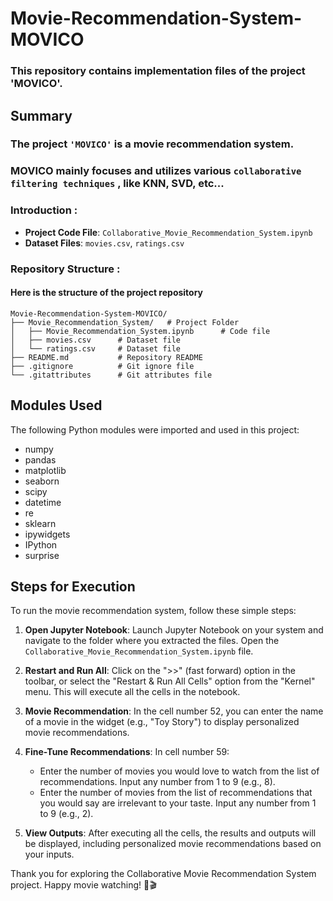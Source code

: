 # Movie-Recommendation-System-MOVICO
### This repository contains implementation files of the project 'MOVICO'.

## Summary
### The project ``` 'MOVICO' ``` is a movie recommendation system.
### MOVICO mainly focuses and utilizes various ```collaborative filtering techniques``` , like KNN, SVD, etc...

### Introduction :
- **Project Code File**: `Collaborative_Movie_Recommendation_System.ipynb`
- **Dataset Files**: `movies.csv`, `ratings.csv`

### Repository Structure :
#### Here is the structure of the project repository
```plaintext
Movie-Recommendation-System-MOVICO/
├── Movie_Recommendation_System/   # Project Folder             
│   ├── Movie_Recommendation_System.ipynb      # Code file
│   ├── movies.csv      # Dataset file
│   └── ratings.csv     # Dataset file   
├── README.md           # Repository README
├── .gitignore          # Git ignore file
└── .gitattributes      # Git attributes file 
```


## Modules Used

The following Python modules were imported and used in this project:
- numpy
- pandas
- matplotlib
- seaborn
- scipy
- datetime
- re
- sklearn
- ipywidgets
- IPython
- surprise

## Steps for Execution

To run the movie recommendation system, follow these simple steps:

1. **Open Jupyter Notebook**: Launch Jupyter Notebook on your system and navigate to the folder where you extracted the files. Open the `Collaborative_Movie_Recommendation_System.ipynb` file.

2. **Restart and Run All**: Click on the ">>" (fast forward) option in the toolbar, or select the "Restart & Run All Cells" option from the "Kernel" menu. This will execute all the cells in the notebook.

3. **Movie Recommendation**: In the cell number 52, you can enter the name of a movie in the widget (e.g., "Toy Story") to display personalized movie recommendations.

4. **Fine-Tune Recommendations**: In cell number 59:
   - Enter the number of movies you would love to watch from the list of recommendations. Input any number from 1 to 9 (e.g., 8).
   - Enter the number of movies from the list of recommendations that you would say are irrelevant to your taste. Input any number from 1 to 9 (e.g., 2).

6. **View Outputs**: After executing all the cells, the results and outputs will be displayed, including personalized movie recommendations based on your inputs.

Thank you for exploring the Collaborative Movie Recommendation System project. Happy movie watching! 🍿🎬
